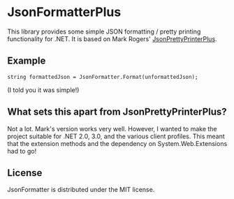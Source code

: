 JsonFormatterPlus
=================

This library provides some simple JSON formatting / pretty printing functionality for .NET.
It is based on Mark Rogers' [JsonPrettyPrinterPlus](http://www.markdavidrogers.com/oxitesample/Blog/json-pretty-printerbeautifier-library-for-net).

Example
-------

<!-- {% examplecode csharp %} -->
    string formattedJson = JsonFormatter.Format(unformattedJson);
<!-- {% endexamplecode %} -->

(I told you it was simple!)

What sets this apart from JsonPrettyPrinterPlus?
------------------------------------------------

Not a lot. Mark's version works very well. However, I wanted to make the project suitable for .NET 2.0, 3.0, and the various client profiles. This meant that the extension methods and the dependency on System.Web.Extensions had to go! 

License
-------
JsonFormatter is distributed under the MIT license.